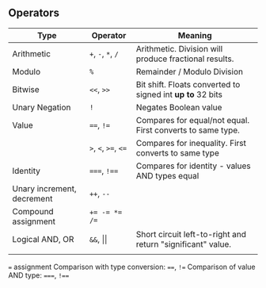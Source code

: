 ## Operators
| Type                       | Operator             | Meaning                                                     |
| -------------------------- | -------------------- | ----------------------------------------------------------- |
| Arithmetic                 | `+`, `-`, `*`, `/`   | Arithmetic. Division will produce fractional results.       |
| Modulo                     | `%`                  | Remainder / Modulo Division                                 |
| Bitwise                    | `<<`, `>>`           | Bit shift. Floats converted to signed int **up to** 32 bits |
| Unary Negation             | `!`                  | Negates Boolean value                                       |
| Value                      | `==`, `!=`           | Compares for equal/not equal. First converts to same type.  |
|                            | `>`, `<`, `>=`, `<=` | Compares for inequality. First converts to same type        |
| Identity                   | `===`, `!==`         | Compares for identity - values AND types equal              |
| Unary increment, decrement | `++`, `--`           |                                                             |
| Compound assignment        | `+= -= *= /=`        |                                                             |
| Logical AND, OR            | `&&`, $\vert\vert$   | Short circuit left-to-right and return "significant" value. |
|                            |                      |                                                             |
 
`=` assignment
Comparison with type conversion: `==`, `!=`
Comparison of value AND type: `===`, `!==`
